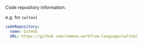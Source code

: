 Code repository information.

e.g. for `cwltool`
~~~yaml
codeRepository:
  name: GitHub
  URL: https://github.com/common-workflow-language/cwltool
~~~